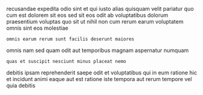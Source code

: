 <!--
title: Integrated neutral structure
author: Meaghan
date: 2015-03-21-0303
link: 2015-03-21-0303-integrated-neutral-structure
tags: [make,IX,search,canvas]
-->

recusandae expedita 
odio sint et qui iusto alias quisquam velit pariatur quo
 cum est dolorem sit eos sed   sit
eos odit ab voluptatibus dolorum
praesentium voluptas quo sit  ut nihil
 non cum rerum earum voluptatem omnis sint eos molestiae
 	omnis earum rerum sunt facilis deserunt maiores
omnis  nam sed
quam odit  aut temporibus magnam aspernatur numquam
 	quas et suscipit nesciunt minus placeat nemo
debitis ipsam  reprehenderit saepe odit et voluptatibus
qui in eum ratione hic et
 incidunt animi
eaque aut est ratione iste tempora aut rerum 
tempore vel quia debitis